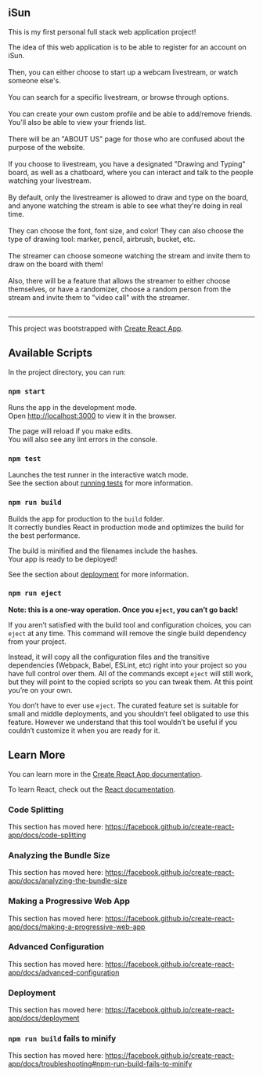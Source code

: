 ## iSun

This is my first personal full stack web application project!

The idea of this web application is to be able to register for an account on iSun. <br><br>
Then, you can either choose to start up a webcam livestream, or watch someone else's. <br><br>
You can search for a specific livestream, or browse through options. <br><br>
You can create your own custom profile and be able to add/remove friends. You'll also be able to view your friends list. <br><br>
There will be an "ABOUT US" page for those who are confused about the purpose of the website. <br><br>
If you choose to livestream, you have a designated "Drawing and Typing" board, as well as a chatboard, where you can interact and talk to the people watching your livestream. <br><br>
By default, only the livestreamer is allowed to draw and type on the board, and anyone watching the stream is able to see what they're doing in real time. <br><br>
They can choose the font, font size, and color! They can also choose the type of drawing tool: marker, pencil, airbrush, bucket, etc. <br><br>
The streamer can choose someone watching the stream and invite them to draw on the board with them! <br><br>
Also, there will be a feature that allows the streamer to either choose themselves, or have a randomizer, choose a random person from the stream and invite them to "video call" with the streamer. <br><br>

--------------------------------------------------------------------------------------------------------------

This project was bootstrapped with [Create React App](https://github.com/facebook/create-react-app).

## Available Scripts

In the project directory, you can run:

### `npm start`

Runs the app in the development mode.<br>
Open [http://localhost:3000](http://localhost:3000) to view it in the browser.

The page will reload if you make edits.<br>
You will also see any lint errors in the console.

### `npm test`

Launches the test runner in the interactive watch mode.<br>
See the section about [running tests](https://facebook.github.io/create-react-app/docs/running-tests) for more information.

### `npm run build`

Builds the app for production to the `build` folder.<br>
It correctly bundles React in production mode and optimizes the build for the best performance.

The build is minified and the filenames include the hashes.<br>
Your app is ready to be deployed!

See the section about [deployment](https://facebook.github.io/create-react-app/docs/deployment) for more information.

### `npm run eject`

**Note: this is a one-way operation. Once you `eject`, you can’t go back!**

If you aren’t satisfied with the build tool and configuration choices, you can `eject` at any time. This command will remove the single build dependency from your project.

Instead, it will copy all the configuration files and the transitive dependencies (Webpack, Babel, ESLint, etc) right into your project so you have full control over them. All of the commands except `eject` will still work, but they will point to the copied scripts so you can tweak them. At this point you’re on your own.

You don’t have to ever use `eject`. The curated feature set is suitable for small and middle deployments, and you shouldn’t feel obligated to use this feature. However we understand that this tool wouldn’t be useful if you couldn’t customize it when you are ready for it.

## Learn More

You can learn more in the [Create React App documentation](https://facebook.github.io/create-react-app/docs/getting-started).

To learn React, check out the [React documentation](https://reactjs.org/).

### Code Splitting

This section has moved here: https://facebook.github.io/create-react-app/docs/code-splitting

### Analyzing the Bundle Size

This section has moved here: https://facebook.github.io/create-react-app/docs/analyzing-the-bundle-size

### Making a Progressive Web App

This section has moved here: https://facebook.github.io/create-react-app/docs/making-a-progressive-web-app

### Advanced Configuration

This section has moved here: https://facebook.github.io/create-react-app/docs/advanced-configuration

### Deployment

This section has moved here: https://facebook.github.io/create-react-app/docs/deployment

### `npm run build` fails to minify

This section has moved here: https://facebook.github.io/create-react-app/docs/troubleshooting#npm-run-build-fails-to-minify
